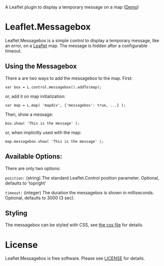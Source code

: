 A Leaflet plugin to display a temporary message on a map
([Demo](https://www.grendelman.net/leaflet/))

# Leaflet.Messagebox

Leaflet.Messagebox is a simple control to display a temporary message, like an
error, on a [Leaflet](http://leafletjs.com/) map. The message is hidden after
a configurable timeout.

## Using the Messagebox

There a are two ways to add the messagebox to the map. First:

    var box = L.control.messagebox().addTo(map);

or, add it on map initialization:

    var map = L.map( 'mapdiv', {'messagebox': true, ...} );

Then, show a message:

    box.show( 'This is the message' );

or, when implicitly used with the map:

    map.messagebox.show( 'This is the message' );

## Available Options:

There are only two options:

`position:` (string) The standard Leaflet.Control position parameter. Optional, defaults to 'topright'

`timeout:` (integer) The duration the messagebox is shown in milliseconds. Optional, defaults to 3000 (3 sec).

## Styling ##

The messagebox can be styled with CSS, see [the css file]( leaflet-messagebox.css) for details.

# License

Leaflet.Messagebox is free software. Please see [LICENSE](LICENSE) for details.
